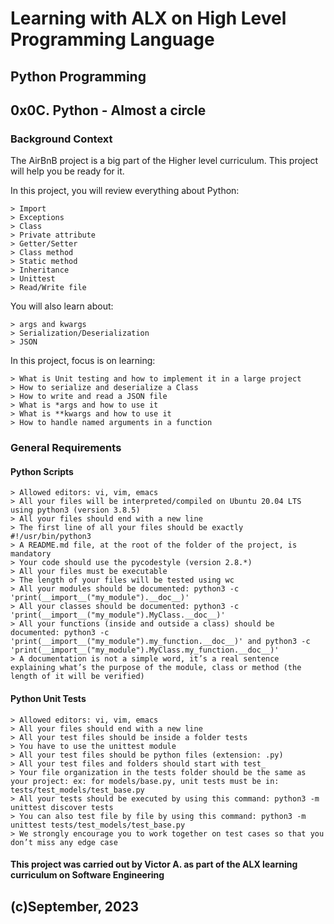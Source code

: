# Learning with ALX on High Level Programming Language
## Python Programming
## 0x0C. Python - Almost a circle

### Background Context

The AirBnB project is a big part of the Higher level curriculum. This project will help you be ready for it.

In this project, you will review everything about Python:

	> Import
	> Exceptions
	> Class
	> Private attribute
	> Getter/Setter
	> Class method
	> Static method
	> Inheritance
	> Unittest
	> Read/Write file

You will also learn about:

	> args and kwargs
	> Serialization/Deserialization
	> JSON


In this project, focus is on learning:

	> What is Unit testing and how to implement it in a large project
	> How to serialize and deserialize a Class
	> How to write and read a JSON file
	> What is *args and how to use it
	> What is **kwargs and how to use it
	> How to handle named arguments in a function


### General Requirements

#### Python Scripts

	> Allowed editors: vi, vim, emacs
	> All your files will be interpreted/compiled on Ubuntu 20.04 LTS using python3 (version 3.8.5)
	> All your files should end with a new line
	> The first line of all your files should be exactly #!/usr/bin/python3
	> A README.md file, at the root of the folder of the project, is mandatory
	> Your code should use the pycodestyle (version 2.8.*)
	> All your files must be executable
	> The length of your files will be tested using wc
	> All your modules should be documented: python3 -c 'print(__import__("my_module").__doc__)'
	> All your classes should be documented: python3 -c 'print(__import__("my_module").MyClass.__doc__)'
	> All your functions (inside and outside a class) should be documented: python3 -c 'print(__import__("my_module").my_function.__doc__)' and python3 -c 'print(__import__("my_module").MyClass.my_function.__doc__)'
	> A documentation is not a simple word, it’s a real sentence explaining what’s the purpose of the module, class or method (the length of it will be verified)


#### Python Unit Tests

	> Allowed editors: vi, vim, emacs
	> All your files should end with a new line
	> All your test files should be inside a folder tests
	> You have to use the unittest module
	> All your test files should be python files (extension: .py)
	> All your test files and folders should start with test_
	> Your file organization in the tests folder should be the same as your project: ex: for models/base.py, unit tests must be in: tests/test_models/test_base.py
	> All your tests should be executed by using this command: python3 -m unittest discover tests
	> You can also test file by file by using this command: python3 -m unittest tests/test_models/test_base.py
	> We strongly encourage you to work together on test cases so that you don’t miss any edge case

#### This project was carried out by Victor A. as part of the ALX learning curriculum on Software Engineering

## (c)September, 2023
